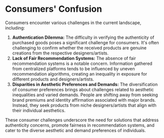# Consumers' Confusion

Consumers encounter various challenges in the current landscape, including:

1. **Authentication Dilemma:** The difficulty in verifying the authenticity of purchased goods poses a significant challenge for consumers. It's often challenging to confirm whether the received products are genuine creations from the respective designers/artists.
2. **Lack of Fair Recommendation Systems:** The absence of fair recommendation systems is a notable concern. Information gathered from centralized platforms tends to be influenced by uneven recommendation algorithms, creating an inequality in exposure for different products and designers/artists.
3. **Disparities in Aesthetic Preferences and Demands:** The diversification of consumer preferences brings about challenges related to aesthetic inequalities and varied demands. People are shifting away from seeking brand premiums and identity affirmation associated with major brands. Instead, they seek products from niche designers/artists that align with their individual aesthetics.

These consumer challenges underscore the need for solutions that address authenticity concerns, promote fairness in recommendation systems, and cater to the diverse aesthetic and demand preferences of individuals.
